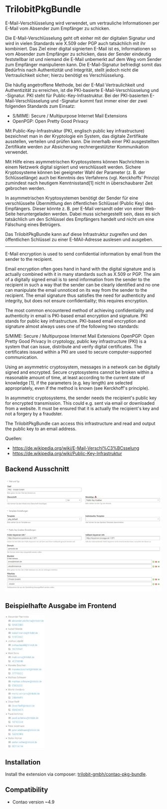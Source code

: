 TrilobitPkgBundle
==============================================

E-Mail-Verschlüsselung wird verwendet, um vertrauliche Informationen per E-Mail vom Absender zum Empfänger zu schicken.

Die E-Mail-Verschlüsselung geht oft einher mit der digitalen Signatur und wird in vielen Standards wie X.509 oder PGP auch tatsächlich mit ihr kombiniert. Das Ziel einer digital signierten E-Mail ist es, Informationen so vom Absender zum Empfänger zu schicken, dass der Sender eindeutig feststellbar ist und niemand die E-Mail unbemerkt auf dem Weg vom Sender zum Empfänger manipulieren kann. Die E-Mail-Signatur befriedigt somit das Bedürfnis nach Authentizität und Integrität, stellt jedoch nicht die Vertraulichkeit sicher; hierzu benötigt es Verschlüsselung.

Die häufig angetroffene Methode, bei der E-Mail Vertraulichkeit und Authentizität zu erreichen, ist die PKI-basierte E-Mail-Verschlüsselung und -Signatur. PKI steht für Public-Key-Infrastruktur. Bei der PKI-basierten E-Mail-Verschlüsselung und -Signatur kommt fast immer einer der zwei folgenden Standards zum Einsatz:

* S/MIME: Secure / Multipurpose Internet Mail Extensions
* OpenPGP: Open Pretty Good Privacy

Mit Public-Key-Infrastruktur (PKI, englisch public key infrastructure) bezeichnet man in der Kryptologie ein System, das digitale Zertifikate ausstellen, verteilen und prüfen kann. Die innerhalb einer PKI ausgestellten Zertifikate werden zur Absicherung rechnergestützter Kommunikation verwendet.

Mit Hilfe eines asymmetrischen Kryptosystems können Nachrichten in einem Netzwerk digital signiert und verschlüsselt werden. Sichere Kryptosysteme können bei geeigneter Wahl der Parameter (z. B. der Schlüssellänge) auch bei Kenntnis des Verfahrens (vgl. Kerckhoffs’ Prinzip) zumindest nach heutigem Kenntnisstand[1] nicht in überschaubarer Zeit gebrochen werden.

In asymmetrischen Kryptosystemen benötigt der Sender für eine verschlüsselte Übermittlung den öffentlichen Schlüssel (Public Key) des Empfängers. Dieser könnte z. B. per E-Mail versandt oder von einer Web-Seite heruntergeladen werden. Dabei muss sichergestellt sein, dass es sich tatsächlich um den Schlüssel des Empfängers handelt und nicht um eine Fälschung eines Betrügers.

Das TrilobitPkgBundle kann auf diese Infrastruktur zugreifen und den öffentlichen Schlüssel zu einer E-MAil-Adresse auslesen und ausgeben.

---

E-Mail encryption is used to send confidential information by email from the sender to the recipient.

Email encryption often goes hand in hand with the digital signature and is actually combined with it in many standards such as X.509 or PGP. The aim of a digitally signed email is to send information from the sender to the recipient in such a way that the sender can be clearly identified and no one can manipulate the email unnoticed on its way from the sender to the recipient. The email signature thus satisfies the need for authenticity and integrity, but does not ensure confidentiality; this requires encryption. 

The most common encountered method of achieving confidentiality and authenticity in email is PKI-based email encryption and signature. PKI stands for public key infrastructure. PKI-based email encryption and signature almost always uses one of the following two standards:

S/MIME: Secure / Multipurpose Internet Mail Extensions
OpenPGP: Open Pretty Good Privacy
In cryptology, public key infrastructure (PKI) is a system that can issue, distribute and verify digital certificates. The certificates issued within a PKI are used to secure computer-supported communication.

Using an asymmetric cryptosystem, messages in a network can be digitally signed and encrypted. Secure cryptosystems cannot be broken within a reasonable amount of time, at least according to the current state of knowledge [1], if the parameters (e.g. key length) are selected appropriately, even if the method is known (see Kerckhoff's principle). 

In asymmetric cryptosystems, the sender needs the recipient's public key for encrypted transmission. This could e.g. sent via email or downloaded from a website. It must be ensured that it is actually the recipient's key and not a forgery by a fraudster.

The TrilobitPkgBundle can access this infrastructure and read and output the public key to an email address.

Quellen:
* https://de.wikipedia.org/wiki/E-Mail-Verschl%C3%BCsselung
* https://de.wikipedia.org/wiki/Public-Key-Infrastruktur


Backend Ausschnitt
------------

![Backend Ausschnitt](docs/images/pkg_be.png?raw=true "TrilobitPkgBundle")


Beispielhafte Ausgabe im Frontend
------------

<img src="./docs/images/pkg_fe.png" alt="Backend Ausschnitt" title="TrilobitPkgBundle" width="25%">


Installation
------------

Install the extension via composer: [trilobit-gmbh/contao-pkg-bundle](https://packagist.org/packages/trilobit-gmbh/contao-pkg-bundle).


Compatibility
-------------

- Contao version ~4.9
